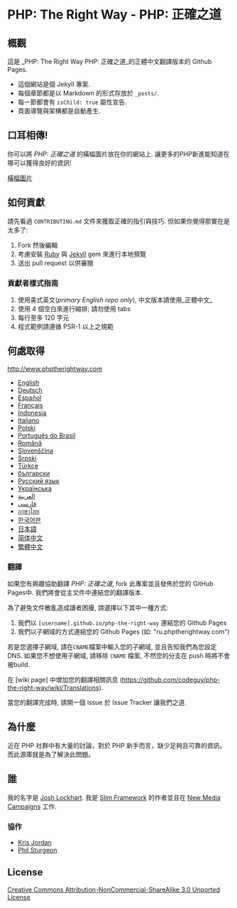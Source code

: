 # PHP: The Right Way - PHP: 正確之道

## 概觀

這是 _PHP: The Right Way PHP: 正確之道_的正體中文翻譯版本的 Github Pages.

* 這個網站是個 Jekyll 專案.
* 每個章節都是以 Markdown 的形式存放於 `_posts/`.
* 每一節都會有 `isChild: true` 屬性宣告.
* 頁面導覽與架構都是自動產生.

## 口耳相傳!

你可以將 _PHP: 正確之道_ 的橫幅圖片放在你的網站上. 讓更多的PHP新進能知道在哪可以獲得良好的資訊!

[橫幅圖片](http://www.phptherightway.com/banners.html)

## 如何貢獻

請先看過 `CONTRIBUTING.md` 文件來獲取正確的指引與技巧. 但如果你覺得那實在是太多了:

1. Fork 然後編輯
2. 考慮安裝 [Ruby](https://rvm.io/rvm/install/) 與 [Jekyll](https://github.com/mojombo/jekyll/) gem 來進行本地預覽
3. 送出 pull request 以供審閱

### 貢獻者樣式指南

1. 使用美式英文(*primary English repo only*), 中文版本請使用_正體中文_
2. 使用 4 個空白來進行縮排; 請勿使用 tabs
3. 每行至多 120 字元
4. 程式範例請遵循 PSR-1 以上之規範

## 何處取得

<http://www.phptherightway.com>

* [English](http://www.phptherightway.com)
* [Deutsch](http://rwetzlmayr.github.io/php-the-right-way)
* [Español](http://phpdevenezuela.github.io/php-the-right-way)
* [Français](http://eilgin.github.io/php-the-right-way/)
* [Indonesia](http://id.phptherightway.com)
* [Italiano](http://it.phptherightway.com)
* [Polski](http://pl.phptherightway.com)
* [Português do Brasil](http://br.phptherightway.com)
* [Română](https://bgui.github.io/php-the-right-way/)
* [Slovenščina](http://sl.phptherightway.com)
* [Srpski](http://phpsrbija.github.io/php-the-right-way/)
* [Türkçe](http://hkulekci.github.io/php-the-right-way/)
* [български](http://bg.phptherightway.com)
* [Русский язык](http://getjump.github.io/ru-php-the-right-way)
* [Українська](http://iflista.github.com/php-the-right-way)
* [العربية](https://adaroobi.github.io/php-the-right-way/)
* [فارسى](http://novid.github.io/php-the-right-way/)
* [ภาษาไทย](https://apzentral.github.io/php-the-right-way/)
* [한국어판](http://modernpug.github.io/php-the-right-way)
* [日本語](http://ja.phptherightway.com)
* [简体中文](http://laravel-china.github.io/php-the-right-way/)
* [繁體中文](http://laravel-taiwan.github.io/php-the-right-way)

### 翻譯

如果您有興趣協助翻譯 _PHP: 正確之道_, fork 此專案並且發佈於您的 GitHub Pages中. 我們將會從主文件中連結您的翻譯版本.

為了避免文件散亂造成讀者困擾, 請選擇以下其中一種方式:

1. 我們以 `[username].github.io/php-the-right-way` 連結您的 Github Pages
2. 我們以子網域的方式連結您的 Github Pages (如: "ru.phptherightway.com")

若是您選擇子網域, 請在`CNAME`檔案中輸入您的子網域, 並且告知我們為您設定 DNS. 如果您不想使用子網域, 請移除 `CNAME` 檔案, 不然您的分支在 push 時將不會被build.

在 [wiki page] 中增加您的翻譯相關訊息
(https://github.com/codeguy/php-the-right-way/wiki/Translations).

當您的翻譯完成時, 請開一個 issue 於 Issue Tracker 讓我們之道.

## 為什麼

近在 PHP 社群中有大量的討論，對於 PHP 新手而言，缺少足夠且可靠的資訊。而此源庫就是為了解決此問題。

## 誰

我的名字是 [Josh Lockhart](http://twitter.com/codeguy). 我是 [Slim Framework](http://www.slimframework.com/) 的作者並且在 [New Media Campaigns](http://www.newmediacampaigns.com/) 工作.

### 協作

* [Kris Jordan](http://krisjordan.com/)
* [Phil Sturgeon](http://philsturgeon.co.uk/)

## License

[Creative Commons Attribution-NonCommercial-ShareAlike 3.0 Unported License](http://creativecommons.org/licenses/by-nc-sa/3.0/)
